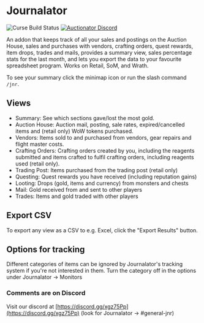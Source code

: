 # Journalator
![Curse Build Status](https://github.com/Auctionator/Journalator/workflows/Curse%20Build/badge.svg)
[![Auctionator Discord](https://img.shields.io/badge/discord-auctionator-blue.svg)](https://discord.gg/xgz75Pp)

An addon that keeps track of all your sales and postings on the Auction House,
sales and purchases with vendors, crafting orders, quest rewards, item drops,
trades and mails, provides a summary view, sales percentage stats for the last
month, and lets you export the data to your favourite spreadsheet program. Works
on Retail, SoM, and Wrath.

To see your summary click the minimap icon or run the slash command `/jnr`.

## Views
* Summary: See which sections gave/lost the most gold.
* Auction House: Auction mail, posting, sale rates, expired/cancelled items and (retail only) WoW tokens purchased.
* Vendors: Items sold to and purchased from vendors, gear repairs and flight master costs.
* Crafting Orders: Crafting orders created by you, including the reagents submitted and items crafted to fulfil crafting orders, including reagents used (retail only).
* Trading Post: Items purchased from the trading post (retail only)
* Questing: Quest rewards you have received (including reputation gains)
* Looting: Drops (gold, items and currency) from monsters and chests
* Mail: Gold received from and sent to other players
* Trades: Items and gold traded with other players

## Export CSV
To export any view as a CSV to e.g. Excel, click the "Export Results" button.

## Options for tracking
Different categories of items can be ignored by Journalator's tracking system if you're not interested in them. Turn the category off in the options under Journalator -> Monitors

### Comments are on Discord
Visit our discord at  [https://discord.gg/xgz75Pp](https://discord.gg/xgz75Pp) (look for Journalator -> #general-jnr)
